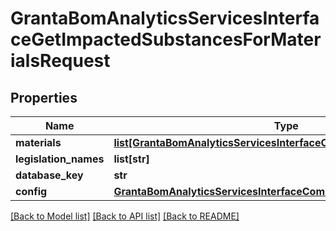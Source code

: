 # GrantaBomAnalyticsServicesInterfaceGetImpactedSubstancesForMaterialsRequest

## Properties
Name | Type | Description | Notes
------------ | ------------- | ------------- | -------------
**materials** | [**list[GrantaBomAnalyticsServicesInterfaceCommonMaterialReference]**](GrantaBomAnalyticsServicesInterfaceCommonMaterialReference.md) |  | [optional] 
**legislation_names** | **list[str]** |  | [optional] 
**database_key** | **str** |  | [optional] 
**config** | [**GrantaBomAnalyticsServicesInterfaceCommonRequestConfig**](GrantaBomAnalyticsServicesInterfaceCommonRequestConfig.md) |  | [optional] 

[[Back to Model list]](../README.md#documentation-for-models) [[Back to API list]](../README.md#documentation-for-api-endpoints) [[Back to README]](../README.md)

